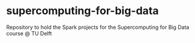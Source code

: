 # supercomputing-for-big-data
Repository to hold the Spark projects for the Supercomputing for Big Data course @ TU Delft
